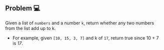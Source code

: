 ## Problem :computer:
Given a list of `numbers` and a number `k`, return whether any two numbers from the list add up to k.

* For example, given `[10, 15, 3, 7]` and k of `17`, return true since 10 + 7 is *17*.